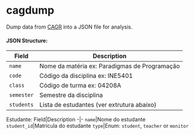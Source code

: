# cagdump

Dump data from [CAGR](https://cagr.sistemas.ufsc.br/) into a JSON file for analysis.

#### JSON Structure:

Field|Description
-|-
`name`|Nome da matéria ex: Paradigmas de Programação
`code`|Código da disciplina ex: INE5401
`class`|Código de turma ex: 04208A
`semester`|Semestre da disciplina
`students`|Lista de estudantes (ver extrutura abaixo)

Estudante:
Field|Description
-|-
`name`|Nome do estudante
`student_id`|Matrícula do estudante
`type`|Enum: `student`, `teacher` or `monitor`
```
